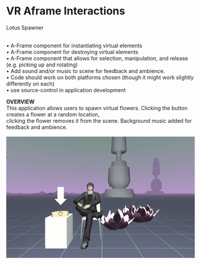 # VR Aframe Interactions
Lotus Spawner

<br>
• A-Frame component for instantiating virtual elements <br>
• A-Frame component for destroying virtual elements <br>
• A-Frame component that allows for selection, manipulation, and release (e.g. picking up and rotating)<br>
• Add sound and/or music to scene for feedback and ambience.<br>
• Code should work on both platforms chosen (though it might work slightly differently on each) <br>
• use source-control in application development <br>

<b>OVERVIEW</b><br>
This application allows users to spawn virtual flowers. Clicking the button creates a flower at a random location, 
<br>clicking the flower removes it from the scene. Background music added for feedback and ambience. <br><br>
![](aframegif.gif) <br>


